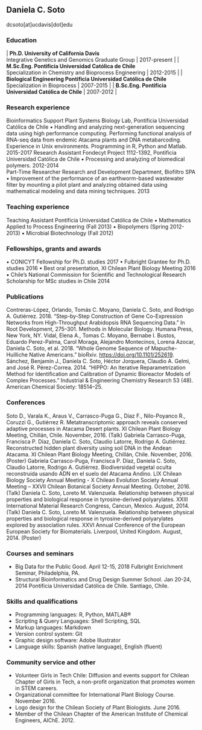 ## Daniela C. Soto
dcsoto[at]ucdavis[dot]edu

### Education
	
| **Ph.D. University of California Davis** <br> Integrative Genetics and Genomics Graduate Group | 2017-present |
| **M.Sc.Eng. Pontificia Universidad Católica de Chile** <br> Specialization in Chemistry and Bioprocess Engineering | 2012-2015 |
| **Biological Engineering Pontificia Universidad Católica de Chile** <br> Specialization in Bioprocess | 2007-2015 |
| **B.Sc.Eng. Pontificia Universidad Católica de Chile** | 2007-2012 |

### Research experience				

Bioinformatics Support 
Plant Systems Biology Lab, Pontificia Universidad Católica de Chile 
▪	Handling and analyzing next-generation sequencing data using high performance computing. Performing functional analysis of RNA-seq data from endemic Atacama plants and DNA metabarcoding. Experience in Unix environments. Programming in R, Python and Matlab.	2015-2017
Research Assistant
Fondecyt Project 1112-1392, Pontificia Universidad Católica de Chile
▪	Processing and analyzing of biomedical polymers.	2012-2014                     
Part-Time Researcher
Research and Development Department, Biofiltro SPA
▪	Improvement of the performance of an earthworm-based wastewater filter by mounting a pilot plant and analyzing obtained data using mathematical modeling and data mining techniques.	2013

### Teaching experience

Teaching Assistant Pontificia Universidad Católica de Chile
▪	Mathematics Applied to Process Engineering (Fall 2013)
▪	Biopolymers (Spring 2012-2013)
▪	Microbial Biotechnology (Fall 2012)

### Fellowships, grants and awards

▪	CONICYT Fellowship for Ph.D. studies 	2017
▪	Fulbright Grantee for Ph.D. studies	2016
▪	Best oral presentation, XI Chilean Plant Biology Meeting	2016                     
▪	Chile’s National Commission for Scientific and Technological Research Scholarship for MSc studies in Chile	2014
 
### Publications

Contreras-López, Orlando, Tomás C. Moyano, Daniela C. Soto, and Rodrigo A. Gutiérrez. 2018. “Step-by-Step Construction of Gene Co-Expression Networks from High-Throughput Arabidopsis RNA Sequencing Data.” In Root Development, 275–301. Methods in Molecular Biology. Humana Press, New York, NY.
Vidal, Elena A., Tomas C. Moyano, Bernabe I. Bustos, Eduardo Perez-Palma, Carol Moraga, Alejandro Montecinos, Lorena Azocar, Daniela C. Soto, et al. 2018. “Whole Genome Sequence of Mapuche-Huilliche Native Americans.” bioRxiv. https://doi.org/10.1101/252619.
Sánchez, Benjamín J., Daniela C. Soto, Héctor Jorquera, Claudio A. Gelmi, and José R. Pérez-Correa. 2014. “HIPPO: An Iterative Reparametrization Method for Identification and Calibration of Dynamic Bioreactor Models of Complex Processes.” Industrial & Engineering Chemistry Research 53 (48). American Chemical Society: 18514–25.

### Conferences

Soto D., Varala K., Araus V., Carrasco-Puga G., Díaz F., Nilo-Poyanco R., Coruzzi G., Gutiérrez R. Metatranscriptomic approach reveals conserved adaptive processes in Atacama Desert plants. XI Chilean Plant Biology Meeting, Chillán, Chile. November, 2016. (Talk)
Gabriela Carrasco-Puga, Francisca P. Díaz, Daniela C. Soto, Claudio Latorre, Rodrigo A. Gutiérrez. Reconstructed hidden plant diversity using soil DNA in the Andean Atacama. XI Chilean Plant Biology Meeting, Chillán, Chile. November, 2016. (Poster)
Gabriela Carrasco-Puga, Francisca P. Díaz, Daniela C. Soto, Claudio Latorre, Rodrigo A. Gutiérrez. Biodiversidad vegetal oculta reconstruida usando ADN en el suelo del Atacama Andino. LIX Chilean Biology Society Annual Meeting - X Chilean Evolution Society Annual Meeting – XXVII Chilean Botanical Society Annual Meeting. October, 2016. (Talk)
Daniela C. Soto, Loreto M. Valenzuela. Relationship between physical properties and biological response in tyrosine-derived polyarylates. XXIII International Material Research Congress, Cancun, Mexico. August, 2014. (Talk)
Daniela C. Soto, Loreto M. Valenzuela. Relationship between physical properties and biological response in tyrosine-derived polyarylates explored by association rules. XXVI Annual Conference of the European European Society for Biomaterials. Liverpool, United Kingdom. August, 2014. (Poster)

### Courses and seminars	

- Big Data for the Public Good. April 12-15, 2018
  Fulbright Enrichment Seminar, Philadelphia, PA. 
- Structural Bioinformatics and Drug Design Summer School. Jan 20-24, 2014
  Pontificia Universidad Católica de Chile. Santiago, Chile. 	

### Skills and qualifications

- Programming languages: R, Python, MATLAB®
- Scripting & Query Languages: Shell Scripting, SQL
- Markup languages: Markdown
- Version control system: Git
- Graphic design software: Adobe Illustrator
- Language skills: Spanish (native language), English (fluent)
 
### Community service and other

- Volunteer Girls in Tech Chile: Diffusion and events support for Chilean Chapter of Girls in Tech, a non-profit organization that promotes women in STEM careers.
- Organizational committee for International Plant Biology Course. November 2016.
- Logo design for the Chilean Society of Plant Biologists. June 2016.
- Member of the Chilean Chapter of the American Institute of Chemical Engineers, AIChE. 2012.
